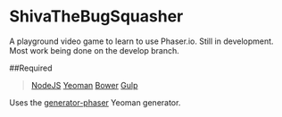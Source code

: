 # ShivaTheBugSquasher
A playground video game to learn to use Phaser.io.  Still in development.  Most work being done on the develop branch.

##Required
> [NodeJS](https://nodejs.org)
> [Yeoman](http://yeoman.io/)
> [Bower](http://bower.io/)
> [Gulp](http://gulpjs.com/)

Uses the [generator-phaser](https://github.com/julien/generator-phaser) Yeoman generator.
